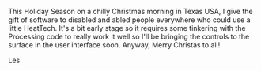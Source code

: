 This Holiday Season on a chilly Christmas morning in Texas USA, I give the gift of software to disabled and abled people everywhere who could use a little HeatTech.  It's a bit early stage so it requires some tinkering with the Processing code to really work it well so I'll be bringing the controls to the surface in the user interface soon.  Anyway, Merry Christas to all!  

Les


